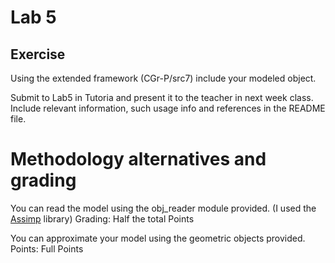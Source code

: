 # Lab 5

## Exercise

Using the extended framework (CGr-P/src7) include your modeled object.

Submit to Lab5 in Tutoria and present it to the teacher in next week class.
Include relevant information, such usage info and references in the README file.

# Methodology alternatives and grading

You can read the model using the obj_reader module provided. (I used the [Assimp](https://github.com/assimp/assimp) library)
Grading: Half the total Points

You can approximate your model using the geometric objects provided.
Points: Full Points
